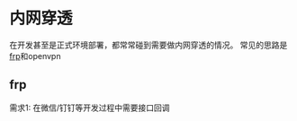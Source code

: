 # 内网穿透
在开发甚至是正式环境部署，都常常碰到需要做内网穿透的情况。
常见的思路是[frp](https://gofrp.org/)和openvpn

## frp
需求1: 在微信/钉钉等开发过程中需要接口回调
